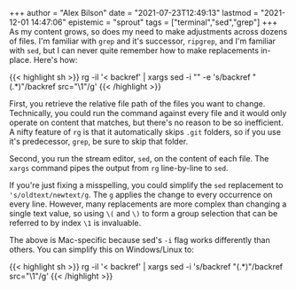 +++
author = "Alex Bilson"
date = "2021-07-23T12:49:13"
lastmod = "2021-12-01 14:47:06"
epistemic = "sprout"
tags = ["terminal","sed","grep"]
+++
As my content grows, so does my need to make adjustments across dozens of files. I'm familiar with `grep` and it's successor, `ripgrep`, and I'm familiar with `sed`, but I can never quite remember how to make replacements in-place. Here's how:

{{< highlight sh >}}
rg -il '< backref' | xargs sed -i "" -e 's/backref "\(.*\)"/backref src="\1"/g'
{{< /highlight >}}

First, you retrieve the relative file path of the files you want to change. Technically, you could run the command against every file and it would only operate on content that matches, but there's no reason to be so inefficient. A nifty feature of `rg` is that it automatically skips `.git` folders, so if you use it's predecessor, `grep`, be sure to skip that folder.

Second, you run the stream editor, `sed`, on the content of each file. The `xargs` command pipes the output from `rg` line-by-line to `sed`.

If you're just fixing a misspelling, you could simplify the `sed` replacement to `'s/oldtext/newtext/g`. The `g` applies the change to every occurrence on every line. However, many replacements are more complex than changing a single text value, so using `\(` and `\)` to form a group selection that can be referred to by index `\1` is invaluable.

The above is Mac-specific because sed's `-i` flag works differently than others. You can simplify this on Windows/Linux to:

{{< highlight sh >}}
rg -il '< backref' | xargs sed -i 's/backref "\(.*\)"/backref src="\1"/g'
{{< /highlight >}}
